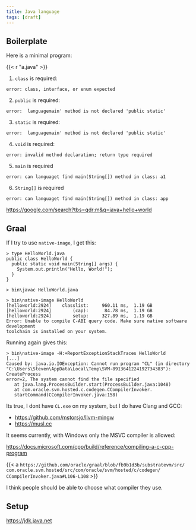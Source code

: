 ```yaml
---
title: Java language
tags: [draft]
---
```


## Boilerplate

Here is a minimal program:

{{< r "a.java" >}}

1. `class` is required:

~~~
error: class, interface, or enum expected
~~~

2. `public` is required:

~~~
error:  languagemain' method is not declared 'public static'
~~~

3. `static` is required:

~~~
error:  languagemain' method is not declared 'public static'
~~~

4. `void` is required:

~~~
error: invalid method declaration; return type required
~~~

5. `main` is required

~~~
error: can languaget find main(String[]) method in class: a1
~~~

6. `String[]` is required

~~~
error: can languaget find main(String[]) method in class: app
~~~

<https://google.com/search?tbs=qdr:m&q=java+hello+world>

## Graal

If I try to use `native-image`, I get this:

~~~
> type HelloWorld.java
public class HelloWorld {
  public static void main(String[] args) {
    System.out.println("Hello, World!");
  }
}

> bin\javac HelloWorld.java

> bin\native-image HelloWorld
[helloworld:2924]    classlist:     960.11 ms,  1.19 GB
[helloworld:2924]        (cap):      84.78 ms,  1.19 GB
[helloworld:2924]        setup:     327.89 ms,  1.19 GB
Error: Unable to compile C-ABI query code. Make sure native software development
toolchain is installed on your system.
~~~

Running again gives this:

~~~
> bin\native-image -H:+ReportExceptionStackTraces HelloWorld
[...]
Caused by: java.io.IOException: Cannot run program "CL" (in directory
"C:\Users\Steven\AppData\Local\Temp\SVM-8913641224192734383"): CreateProcess
error=2, The system cannot find the file specified
   at java.lang.ProcessBuilder.start(ProcessBuilder.java:1048)
   at com.oracle.svm.hosted.c.codegen.CCompilerInvoker.
   startCommand(CCompilerInvoker.java:158)
~~~

Its true, I dont have `CL.exe` on my system, but I do have Clang and GCC:

- <https://github.com/mstorsjo/llvm-mingw>
- <https://musl.cc>

It seems currently, with Windows only the MSVC compiler is allowed:

<https://docs.microsoft.com/cpp/build/reference/compiling-a-c-cpp-program>

{{< a `https://github.com/oracle/graal/blob/fb9b1d3b/substratevm/src/
com.oracle.svm.hosted/src/com/oracle/svm/hosted/c/codegen/
CCompilerInvoker.java#L106-L108` >}}

I think people should be able to choose what compiler they use.

## Setup

<https://jdk.java.net>
